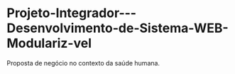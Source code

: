 # Projeto-Integrador---Desenvolvimento-de-Sistema-WEB-Modulariz-vel
Proposta de negócio no contexto da saúde humana.
